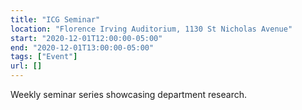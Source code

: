 ```yaml
---
title: "ICG Seminar"
location: "Florence Irving Auditorium, 1130 St Nicholas Avenue"
start: "2020-12-01T12:00:00-05:00"
end: "2020-12-01T13:00:00-05:00"
tags: ["Event"]
url: []
---
```


Weekly seminar series showcasing department research.

<!-- endexcerpt -->
